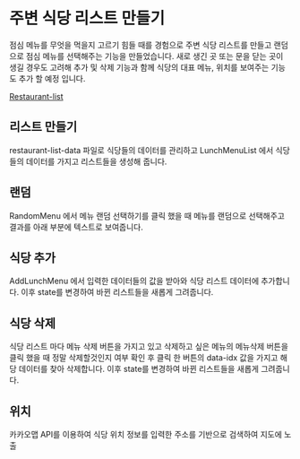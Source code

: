 # 주변 식당 리스트 만들기
점심 메뉴를 무엇을 먹을지 고르기 힘들 때를 경험으로 주변 식당 리스트를 만들고 랜덤으로 점심 메뉴를 선택해주는 기능을 만들었습니다.
새로 생긴 곳 또는 문을 닫는 곳이 생길 경우도 고려해 추가 및 삭제 기능과 함께 식당의 대표 메뉴, 위치를 보여주는 기능도 추가 할 예정 입니다.

[Restaurant-list](https://bearjin.github.io/react-restaurantList-create/)

## 리스트 만들기
restaurant-list-data 파일로 식당들의 데이터를 관리하고 LunchMenuList 에서 식당들의 데이터를 가지고 리스트들을 생성해 줍니다.

## 랜덤
RandomMenu 에서 메뉴 랜덤 선택하기를 클릭 했을 때 메뉴를 랜덤으로 선택해주고 결과를 아래 부분에 텍스트로 보여줍니다.

## 식당 추가
AddLunchMenu 에서 입력한 데이터들의 값을 받아와 식당 리스트 데이터에 추가합니다. 이후 state를 변경하여 바뀐 리스트들을 새롭게 그려줍니다.

## 식당 삭제
식당 리스트 마다 메뉴 삭제 버튼을 가지고 있고 삭제하고 싶은 메뉴의 메뉴삭제 버튼을 클릭 했을 때 정말 삭제할것인지 여부 확인 후 클릭 한 버튼의 data-idx 값을 가지고 해당 데이터를 찾아 삭제합니다. 이후 state를 변경하여 바뀐 리스트들을 새롭게 그려줍니다.

## 위치
카카오맵 API를 이용하여 식당 위치 정보를 입력한 주소를 기반으로 검색하여 지도에 노출